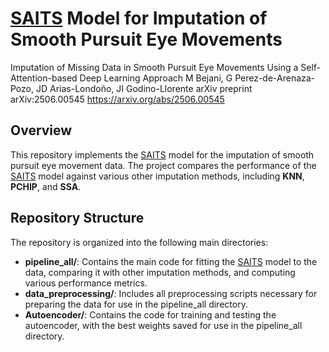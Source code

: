 # [SAITS](https://github.com/WenjieDu/SAITS) Model for Imputation of Smooth Pursuit Eye Movements

Imputation of Missing Data in Smooth Pursuit Eye Movements Using a Self-Attention-based Deep Learning Approach
M Bejani, G Perez-de-Arenaza-Pozo, JD Arias-Londoño, JI Godino-Llorente 
arXiv preprint arXiv:2506.00545 
https://arxiv.org/abs/2506.00545 

## Overview

This repository implements the [SAITS](https://github.com/WenjieDu/SAITS) model for the imputation of smooth pursuit eye movement data. The project compares the performance of the [SAITS](https://github.com/WenjieDu/SAITS) model against various other imputation methods, including **KNN**, **PCHIP**, and **SSA**. 

## Repository Structure

The repository is organized into the following main directories:

- **pipeline_all/**: Contains the main code for fitting the [SAITS](https://github.com/WenjieDu/SAITS) model to the data, comparing it with other imputation methods, and computing various performance metrics.
- **data_preprocessing/**: Includes all preprocessing scripts necessary for preparing the data for use in the pipeline_all directory.
- **Autoencoder/**: Contains the code for training and testing the autoencoder, with the best weights saved for use in the pipeline_all directory.

